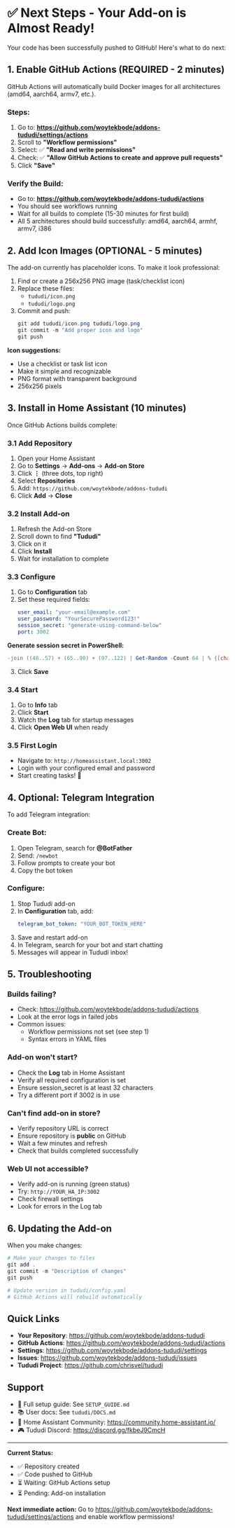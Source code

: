 # ✅ Next Steps - Your Add-on is Almost Ready!

Your code has been successfully pushed to GitHub! Here's what to do next:

## 1. Enable GitHub Actions (REQUIRED - 2 minutes)

GitHub Actions will automatically build Docker images for all architectures (amd64, aarch64, armv7, etc.).

### Steps:
1. Go to: **https://github.com/woytekbode/addons-tududi/settings/actions**
2. Scroll to **"Workflow permissions"**
3. Select: ✅ **"Read and write permissions"**
4. Check: ✅ **"Allow GitHub Actions to create and approve pull requests"**
5. Click **"Save"**

### Verify the Build:
- Go to: **https://github.com/woytekbode/addons-tududi/actions**
- You should see workflows running
- Wait for all builds to complete (15-30 minutes for first build)
- All 5 architectures should build successfully: amd64, aarch64, armhf, armv7, i386

## 2. Add Icon Images (OPTIONAL - 5 minutes)

The add-on currently has placeholder icons. To make it look professional:

1. Find or create a 256x256 PNG image (task/checklist icon)
2. Replace these files:
   - `tududi/icon.png`
   - `tududi/logo.png`
3. Commit and push:
   ```powershell
   git add tududi/icon.png tududi/logo.png
   git commit -m "Add proper icon and logo"
   git push
   ```

**Icon suggestions:**
- Use a checklist or task list icon
- Make it simple and recognizable
- PNG format with transparent background
- 256x256 pixels

## 3. Install in Home Assistant (10 minutes)

Once GitHub Actions builds complete:

### 3.1 Add Repository
1. Open your Home Assistant
2. Go to **Settings** → **Add-ons** → **Add-on Store**
3. Click **⋮** (three dots, top right)
4. Select **Repositories**
5. Add: `https://github.com/woytekbode/addons-tududi`
6. Click **Add** → **Close**

### 3.2 Install Add-on
1. Refresh the Add-on Store
2. Scroll down to find **"Tududi"**
3. Click on it
4. Click **Install**
5. Wait for installation to complete

### 3.3 Configure
1. Go to **Configuration** tab
2. Set these required fields:
   ```yaml
   user_email: "your-email@example.com"
   user_password: "YourSecurePassword123!"
   session_secret: "generate-using-command-below"
   port: 3002
   ```

**Generate session secret in PowerShell:**
```powershell
-join ((48..57) + (65..90) + (97..122) | Get-Random -Count 64 | % {[char]$_})
```

3. Click **Save**

### 3.4 Start
1. Go to **Info** tab
2. Click **Start**
3. Watch the **Log** tab for startup messages
4. Click **Open Web UI** when ready

### 3.5 First Login
- Navigate to: `http://homeassistant.local:3002`
- Login with your configured email and password
- Start creating tasks! 🎉

## 4. Optional: Telegram Integration

To add Telegram integration:

### Create Bot:
1. Open Telegram, search for **@BotFather**
2. Send: `/newbot`
3. Follow prompts to create your bot
4. Copy the bot token

### Configure:
1. Stop Tududi add-on
2. In **Configuration** tab, add:
   ```yaml
   telegram_bot_token: "YOUR_BOT_TOKEN_HERE"
   ```
3. Save and restart add-on
4. In Telegram, search for your bot and start chatting
5. Messages will appear in Tududi inbox!

## 5. Troubleshooting

### Builds failing?
- Check: https://github.com/woytekbode/addons-tududi/actions
- Look at the error logs in failed jobs
- Common issues:
  - Workflow permissions not set (see step 1)
  - Syntax errors in YAML files

### Add-on won't start?
- Check the **Log** tab in Home Assistant
- Verify all required configuration is set
- Ensure session_secret is at least 32 characters
- Try a different port if 3002 is in use

### Can't find add-on in store?
- Verify repository URL is correct
- Ensure repository is **public** on GitHub
- Wait a few minutes and refresh
- Check that builds completed successfully

### Web UI not accessible?
- Verify add-on is running (green status)
- Try: `http://YOUR_HA_IP:3002`
- Check firewall settings
- Look for errors in the Log tab

## 6. Updating the Add-on

When you make changes:

```powershell
# Make your changes to files
git add .
git commit -m "Description of changes"
git push

# Update version in tududi/config.yaml
# GitHub Actions will rebuild automatically
```

## Quick Links

- **Your Repository**: https://github.com/woytekbode/addons-tududi
- **GitHub Actions**: https://github.com/woytekbode/addons-tududi/actions
- **Settings**: https://github.com/woytekbode/addons-tududi/settings
- **Issues**: https://github.com/woytekbode/addons-tududi/issues
- **Tududi Project**: https://github.com/chrisvel/tududi

## Support

- 📖 Full setup guide: See `SETUP_GUIDE.md`
- 📚 User docs: See `tududi/DOCS.md`
- 💬 Home Assistant Community: https://community.home-assistant.io/
- 🎮 Tududi Discord: https://discord.gg/fkbeJ9CmcH

---

**Current Status:**
- ✅ Repository created
- ✅ Code pushed to GitHub
- ⏳ Waiting: GitHub Actions setup
- ⏳ Pending: Add-on installation

**Next immediate action:** Go to https://github.com/woytekbode/addons-tududi/settings/actions and enable workflow permissions!
